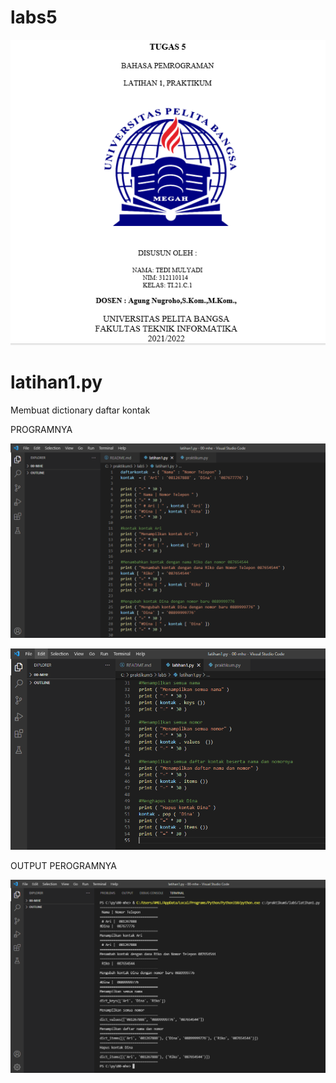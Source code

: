 # labs5

![gambar](ss/8.png)

# latihan1.py

Membuat dictionary daftar kontak

PROGRAMNYA

![gambar](ss/1.png)

![gambar](ss/2.png)

OUTPUT PEROGRAMNYA

![gambar](ss/3.png)
